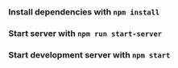 ### Install dependencies with `npm install`
### Start server with `npm run start-server`
### Start development server with `npm start`